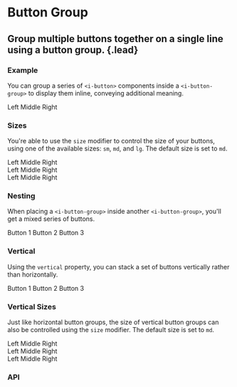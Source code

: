 # Button Group
## Group multiple buttons together on a single line using a button group. {.lead}

### Example
You can group a series of `<i-button>` components inside a `<i-button-group>` to display them inline, conveying additional meaning.

<i-code-preview title="Button Group Example" link="https://github.com/inkline/inkline/tree/master/src/components/ButtonGroup">

<i-button-group>
    <i-button>Left</i-button>
    <i-button>Middle</i-button>
    <i-button>Right</i-button>
</i-button-group>

<template slot="html">

~~~html
<i-button-group>
    <i-button">Left</i-button>
    <i-button">Middle</i-button>
    <i-button">Right</i-button>
</i-button-group>
~~~

</template>
</i-code-preview>

### Sizes
You're able to use the `size` modifier to control the size of your buttons, using one of the available sizes: `sm`, `md`, and `lg`. 
The default size is set to `md`.

<i-code-preview title="Button Group Sizes" link="https://github.com/inkline/inkline/tree/master/src/components/ButtonGroup">

<div class="_margin-bottom-1">
    <i-button-group size="sm">
        <i-button>Left</i-button>
        <i-button>Middle</i-button>
        <i-button>Right</i-button>
    </i-button-group>
</div>

<div class="_margin-bottom-1">
    <i-button-group size="md">
        <i-button>Left</i-button>
        <i-button>Middle</i-button>
        <i-button>Right</i-button>
    </i-button-group>
</div>

<div>
    <i-button-group size="lg">
        <i-button>Left</i-button>
        <i-button>Middle</i-button>
        <i-button>Right</i-button>
    </i-button-group>
</div>

<template slot="html">

~~~html
<i-button-group size="sm">
    <i-button>Left</i-button>
    <i-button>Middle</i-button>
    <i-button>Right</i-button>
</i-button-group>
~~~
~~~html
<i-button-group size="md">
    <i-button>Left</i-button>
    <i-button>Middle</i-button>
    <i-button>Right</i-button>
</i-button-group>
~~~
~~~html
<i-button-group size="lg">
    <i-button>Left</i-button>
    <i-button>Middle</i-button>
    <i-button>Right</i-button>
</i-button-group>
~~~

</template>
</i-code-preview>

### Nesting
When placing a `<i-button-group>` inside another `<i-button-group>`, you'll get a mixed series of buttons.

<i-code-preview title="Button Group Nesting" link="https://github.com/inkline/inkline/tree/master/src/components/ButtonGroup">

<i-button-group>
    <i-button>Button 1</i-button>
    <i-button-group>
        <i-button>Button 2</i-button>
        <i-button>Button 3</i-button>
    </i-button-group>
</i-button-group>

<template slot="html">

~~~html
<i-button-group>
    <i-button>Button 1</i-button>
    <i-button-group>
        <i-button>Button 2</i-button>
        <i-button>Button 3</i-button>
    </i-button-group>
</i-button-group>
~~~

</template>
</i-code-preview>

### Vertical
Using the `vertical` property, you can stack a set of buttons vertically rather than horizontally.

<i-code-preview title="Vertical Button Group" link="https://github.com/inkline/inkline/tree/master/src/components/ButtonGroup">

<i-button-group vertical>
    <i-button>Button 1</i-button>
    <i-button>Button 2</i-button>
    <i-button>Button 3</i-button>
</i-button-group>

<template slot="html">

~~~html
<i-button-group vertical>
    <i-button>Button 1</i-button>
    <i-button>Button 2</i-button>
    <i-button>Button 3</i-button>
</i-button-group>
~~~

</template>
</i-code-preview>

### Vertical Sizes
Just like horizontal button groups, the size of vertical button groups can also be controlled using the `size` modifier. 
The default size is set to `md`.

<i-code-preview title="Vertical Button Group Sizes" link="https://github.com/inkline/inkline/tree/master/src/components/ButtonGroup">

<div class="_clearfix">
    <div class="_float-left _margin-right-1">
        <i-button-group vertical size="sm">
            <i-button>Left</i-button>
            <i-button>Middle</i-button>
            <i-button>Right</i-button>
        </i-button-group>
    </div>
    <div class="_float-left _margin-right-1">
        <i-button-group vertical size="md">
            <i-button>Left</i-button>
            <i-button>Middle</i-button>
            <i-button>Right</i-button>
        </i-button-group>
    </div>
    <div class="_float-left _margin-right-1">
        <i-button-group vertical size="lg">
            <i-button>Left</i-button>
            <i-button>Middle</i-button>
            <i-button>Right</i-button>
        </i-button-group>
    </div>
</div>

<template slot="html">

~~~html
<i-button-group vertical size="sm">
    <i-button>Left</i-button>
    <i-button>Middle</i-button>
    <i-button>Right</i-button>
</i-button-group>
~~~
~~~html
<i-button-group vertical size="md">
    <i-button>Left</i-button>
    <i-button>Middle</i-button>
    <i-button>Right</i-button>
</i-button-group>
~~~
~~~html
<i-button-group vertical size="lg">
    <i-button>Left</i-button>
    <i-button>Middle</i-button>
    <i-button>Right</i-button>
</i-button-group>
~~~

</template>
</i-code-preview>


### API

<i-api-preview title="Button Group API" expanded markup="i-button-group" link="https://github.com/inkline/inkline/tree/master/src/components/ButtonGroup">
    <template slot="props">
        <i-table bordered responsive>
            <thead>
                <tr>
                    <th>Property</th>
                    <th>Description</th>
                    <th>Type</th>
                    <th>Accepted</th>
                    <th>Default</th>
                </tr>
            </thead>
            <tbody>
                <tr>
                    <td>disabled</td>
                    <td>Sets the state of the button group component and its child button components to disabled.</td>
                    <td><code>Boolean</code></td>
                    <td><code>true</code>, <code>false</code></td>
                    <td><code>false</code></td>
                </tr>
                <tr>
                    <td>size</td>
                    <td>Sets the size of the button group component and its child button components.</td>
                    <td><code>String</code></td>
                    <td><code>sm</code>, <code>md</code>, <code>lg</code></td>
                    <td><code>md</code></td>
                </tr>
                <tr>
                    <td>vertical</td>
                    <td>Sets the direction of the button group component.</td>
                    <td><code>Boolean</code></td>
                    <td><code>true</code>, <code>false</code></td>
                    <td><code>false</code></td>
                </tr>
            </tbody>
        </i-table>
    </template>
    <template slot="slots">
        <i-table bordered responsive class="_margin-bottom-0">
            <thead>
                <tr>
                    <th>Name</th>
                    <th>Description</th>
                </tr>
            </thead>
            <tbody>
                <tr>
                    <td>default</td>
                    <td>Slot for button group default content.</td>
                </tr>
            </tbody>
        </i-table>
    </template>
</i-api-preview>
